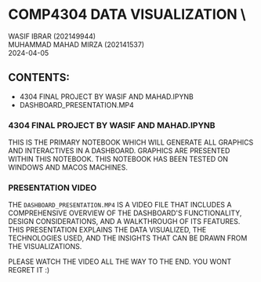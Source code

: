 # COMP4304 DATA VISUALIZATION \
WASIF IBRAR (202149944)\
MUHAMMAD MAHAD MIRZA (202141537) \
2024-04-05

## CONTENTS:

- 4304 FINAL PROJECT BY WASIF AND MAHAD.IPYNB
- DASHBOARD_PRESENTATION.MP4

### 4304 FINAL PROJECT BY WASIF AND MAHAD.IPYNB

THIS IS THE PRIMARY NOTEBOOK WHICH WILL GENERATE ALL GRAPHICS AND INTERACTIVES IN A DASHBOARD. GRAPHICS ARE PRESENTED WITHIN THIS NOTEBOOK.
THIS NOTEBOOK HAS BEEN TESTED ON WINDOWS AND MACOS MACHINES.

### PRESENTATION VIDEO

THE `DASHBOARD_PRESENTATION.MP4` IS A VIDEO FILE THAT INCLUDES A COMPREHENSIVE OVERVIEW OF THE DASHBOARD'S FUNCTIONALITY, DESIGN CONSIDERATIONS, AND A WALKTHROUGH OF ITS FEATURES. THIS PRESENTATION EXPLAINS THE DATA VISUALIZED, THE TECHNOLOGIES USED, AND THE INSIGHTS THAT CAN BE DRAWN FROM THE VISUALIZATIONS.

PLEASE WATCH THE VIDEO ALL THE WAY TO THE END. YOU WONT REGRET IT :)
